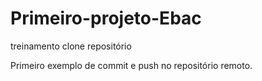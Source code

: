 # Primeiro-projeto-Ebac
treinamento clone repositório

Primeiro exemplo de commit e push no repositório remoto.
